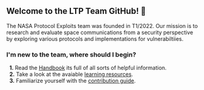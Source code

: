 ## Welcome to the LTP Team GitHub! 👋

The NASA Protocol Exploits team was founded in T1/2022. Our mission is to research and evaluate space communications from a security perspective by exploring various protocols and implementations for vulnerabiltiies. 


### I'm new to the team, where should I begin?
&nbsp;&nbsp;**1.**  Read the [Handbook](https://github.com/NASA-Protocol-Exploits/handbook/blob/main/README.md) its full of all sorts of helpful information.  
&nbsp;&nbsp;**2.**  Take a look at the avaiable [learning resources](https://github.com/NASA-Protocol-Exploits/handbook/blob/main/docs/learning/training/README.md).  
&nbsp;&nbsp;**3.**  Familiarize yourself with the [contribution guide](CONTRIBUTION.md).  

